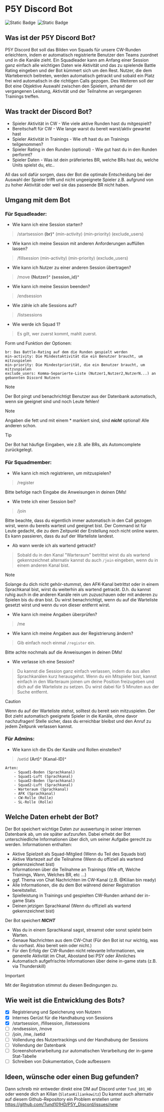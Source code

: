 # P5Y Discord Bot
<div><img alt="Static Badge" src="https://img.shields.io/badge/Language-Switch%20to%20english-%20?style=flat&labelColor=%234d4e6b&color=%23701b22&link=https%3A%2F%2Fgithub.com%2FTund101HD%2FP5Y_Discord%2Fblob%2Fmain%2FREADME.de-DE.md&link=https%3A%2F%2Fgithub.com%2FTund101HD%2FP5Y_Discord%2Fblob%2Fmain%2FREADME.de-DE.md"/> <img alt="Static Badge" style="margin-left: 3px" src="https://img.shields.io/badge/Community-Discord%20beitreten-%20?style=flat&labelColor=%234d4e6b&color=%23505793&link=https%3A%2F%2Fdiscord.gg%2Fpsytune"/></div>


## Was ist der P5Y Discord Bot?

P5Y Discord Bot soll das Bilden von Squads für unsere CW-Runden erleichtern, indem er automatisch registrierte Benutzer
den Teams zuordnet und in die Kanäle zieht. Ein Squadleader kann am Anfang einer Session ganz einfach alle wichtigen Daten
wie Aktivität und das zu spielende Battle Rating eingeben und der Bot kümmert sich um den Rest.
Nutzer, die dem Wartebereich beitreten, werden automatisch getrackt und sobald ein Platz frei wird automatisch in die richtigen
Calls gezogen. Des Weiteren soll der Bot eine Objektive Auswahl zwischen den Spielern, anhand der vergangenen Leistung, Aktivität und 
der Teilnahme an vergangenen Trainings treffen. 

## Was trackt der Discord Bot?

+ Spieler Aktivität in CW - Wie viele aktive Runden hast du mitgespielt?
+ Bereitschaft für CW - Wie lange warst du bereit warst/aktiv gewartet hast
+ Spieler Aktivität in Trainings - Wie oft hast du an Trainings teilgenommen?
+ Spieler Rating in den Runden (optional) - Wie gut hast du in den Runden performt?
+ Spieler Daten - Was ist dein präferiertes BR, welche BRs hast du, welche Units spielst du, etc..

All das soll dafür sorgen, dass der Bot die optimale Entscheidung bei der Auswahl der Spieler trifft und nicht ungeeignete Spieler
z.B. aufgrund von zu hoher Aktivität oder weil sie das passende BR nicht haben.

## Umgang mit dem Bot
### Für Squadleader:
+ Wie kann ich eine Session starten?
> /startsession **(br)*** (min-activity) (min-priority) (exclude_users)

+ Wie kann ich meine Session mit anderen Anforderungen auffüllen lassen?
>/fillsession (min-activity) (min-priority) (exclude_users)

+ Wie kann ich Nutzer zu einer anderen Session übertragen?
> /move **(Nutzer)*** **(session_id)***

+ Wie kann ich meine Session beenden?
> /endsession
    
+ Wie zähle ich alle Sessions auf? 
> /listsessions

+ Wie werde ich Squad 1?
> Es gilt, wer zuerst kommt, mahlt zuerst.

Form und Funktion der Optionen:
    
    br: Das Battle-Rating auf dem die Runden gespielt werden
    min-activity: Die Mindestaktivität die ein Benutzer braucht, um mitzuspielen
    min-priority: Die Mindestpriorität, die ein Benutzer braucht, um mitzuspielen
    exclude_users: Komma-Separierte-Liste (Nutzer1,Nutzer2,NutzerN...) an gebannten Discord Nutzern
> [!NOTE]
> Der Bot pingt und benachrichtigt Benutzer aus der Datenbank automatisch, wenn sie geeignet sind und noch Leute fehlen!

> [!NOTE]
> Angaben die fett und mit einem * markiert sind, sind **_nicht_** optional! Alle anderen schon.

> [!TIP]
> Der Bot hat häufige Eingaben, wie z.B. alle BRs, als Automcomplete zurückgelegt.

### Für Squadmember:
+ Wie kann ich mich registrieren, um mitzuspielen?
> /register

Bitte befolge nach Eingabe die Anweisungen in deinen DMs!

+ Wie trete ich einer Session bei?
>/join 

Bitte beachte, dass du eigentlich immer automatisch in den Call gezogen wirst, wenn du bereits wartest und geeignet bist.
Der Command ist für Leute gedacht, die zu dem Zeitpunkt der Erstellung noch nicht online waren. Es kann passieren, dass du 
auf der Warteliste landest.

+ Ab wann werde ich als wartend getrackt?
> Sobald du in den Kanal "Warteraum" betrittst wirst du als wartend gekennzeichnet alternativ kannst du auch
> `/join` eingeben, wenn du in einem anderen Kanal bist.

> [!NOTE]
> Solange du dich nicht gehör-stummst, den AFK-Kanal betrittst oder in einem Sprachkanal bist, wirst du weiterhin als wartend
> getrackt. D.h. du kannst ruhig auch in die anderen Kanäle rein um zuzuschauen oder mit anderen zu Spielen bis du dran bist.
> Du wirst benachrichtigt, wenn du auf die Warteliste gesetzt wirst und wenn du von dieser entfernt wirst.

+ Wie kann ich meine Angaben überprüfen?
> /me


+ Wie kann ich meine Angaben aus der Registrierung ändern?
> Gib einfach noch einmal `/register` ein.

Bitte achte nochmals auf die Anweisungen in deinen DMs!

+ Wie verlasse ich eine Session?
> Du kannst die Session ganz einfach verlassen, indem du aus allen Sprachkanälen kurz herausgehst. Wenn du ein Mitspieler bist, kannst 
> einfach in den Warteraum joinen um deine Position freizugeben und dich auf die Warteliste zu setzen. Du wirst dabei für 5 Minuten 
> aus der Suche entfernt.

> [!CAUTION]
> Wenn du auf der Warteliste stehst, solltest du bereit sein mitzuspielen. Der Bot zieht automatisch geeignete Spieler in die Kanäle, ohne 
> davor nachzufragen! Stelle sicher, dass du erreichbar bleibst und den Anruf zu jedem Zeitpunk verlassen kannst.

### Für Admins:

+ Wie kann ich die IDs der Kanäle und Rollen einstellen?
> /setid **(Art)*** **(Kanal-ID)***

    Arten:
        - Squad1-Boden (Sprachkanal)
        - Squad1-Luft (Sprachkanal)
        - Squad2-Boden (Sprachkanal)
        - Squad2-Luft (Sprachkanal)
        - Warteraum (Sprachkanal)
        - AFK (Sprachkanal)
        - CW-Rolle (Rolle)
        - SL-Rolle (Rolle)

## Welche Daten erhebt der Bot?

Der Bot speichert wichtige Daten zur auswertung in seiner internen Datenbank ab, um sie später aufzurufen. Dabei erhebt der Bot
unterschiedliche Informationen über dich, um seiner Aufgabe gerecht zu werden.
Informationen enthalten:

+ Aktive Spielzeit als Squad-Mitglied (Wenn du Teil des Squads bist)
+ Aktive Wartezeit auf die Teilnahme (Wenn du offiziell als wartend gekennzeichnet bist)
+ Informationen über die Teilnahme an Trainings (Wie oft, Welche Trainings, Wann, Welches BR, etc ...)
+ ggf. Thema von Chat Nachrichten im CW-Kanal (z.B. @Kilian bin ready)
+ Alle Informationen, die du dem Bot während deiner Registration bereitstellst.
+ Spielleistung in Trainings und gespielten CW-Runden anhand der in-game Stats
+ Deinen jetzigen Sprachkanal (Wenn du offiziell als wartend gekennzeichnet bist)

Der Bot speichert ***NICHT***

+ Was du in einem Sprachkanal sagst, streamst oder sonst spielst beim Warten.
+ Genaue Nachrichten aus dem CW-Chat (Für den Bot ist nur wichtig, was du vorhast. Also bereit sein oder nicht.)
+ Für den Erfolg der CW-Runden nicht relevante Informationen, wie generelle Aktivität im Chat, Abostand bei PSY oder Ähnliches
+ Automatisch aufgefrischte Informationen über deine in-game stats (z.B. via Thunderskill)

> [!IMPORTANT]
> Mit der Registration stimmst du diesen Bedingungen zu.


## Wie weit ist die Entwicklung des Bots?

- [x] Registrierung und Speicherung von Nutzern
- [x] Internes Gerüst für die Handhabung von Sessions
- [x] /startsession, /fillsession, /listsessions
- [ ] /endsession, /move
- [ ] /join, /me, /setid
- [ ] Vollendung des Nutzertrackings und der Handhabung der Sessions
- [ ] Vollendung der Datenbank 
- [ ] Screenshotverarbeitung zur automatischen Verarbeitung der in-game Stat-Tabelle
- [ ] Schreiben von Dokumentation, Code aufbessern

## Ideen, wünsche oder einen Bug gefunden?

Dann schreib mir entweder direkt eine DM auf Discord unter `Tund_101_HD` oder wende dich an Kilian (`SlatanKiliankowitz`)
Du kannst auch alternativ auf diesem Github-Repository ein Problem erstellen unter https://github.com/Tund101HD/P5Y_Discord/issues/new